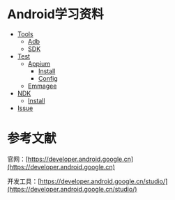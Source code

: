 # Android学习资料

* [Tools](docs/tools.md)
  * [Adb](docs/tools/adb.md)
  * [SDK](docs/tools/sdk.md)
* [Test](docs/test.md)
  * [Appium](docs/test/appium.md)
    * [Install](docs/test/appium/install.md)
    * [Config](docs/test/appium/config.md)
  * [Emmagee](docs/test/emmagee.md)
* [NDK](docs/ndk.md)
  * [Install](docs/ndk/install.md)
* [Issue](docs/issue.md)

# 参考文献

官网：[https://developer.android.google.cn](https://developer.android.google.cn)

开发工具：[https://developer.android.google.cn/studio/](https://developer.android.google.cn/studio/)



